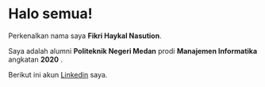 # Halo semua! 

Perkenalkan nama saya **Fikri Haykal Nasution**.<br>

Saya adalah alumni **Politeknik Negeri Medan** prodi **Manajemen Informatika** angkatan **2020**  .<br>

Berikut ini akun [Linkedin](https://www.linkedin.com/in/fikri-haykal-nasution-410854221/) saya.
